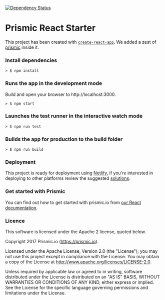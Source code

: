 [![Dependency Status](https://david-dm.org/prismicio/reactjs-starter.svg)](https://david-dm.org/prismicio/reactjs-starter)

# Prismic React Starter
This project has been created with [`create-react-app`](https://github.com/facebookincubator/create-react-app). We added a zest of [prismic](https://github.com/prismicio/javascript-kit) inside it.

### Install dependencies
```
> $ npm install
```
### Runs the app in the development mode
Build and open your browser to http://localhost:3000.
```
> $ npm start
```

### Launches the test runner in the interactive watch mode
```
> $ npm run test
```

### Builds the app for production to the build folder
```
> $ npm run build
```

### Deployment
This project is ready for deployment using [Netlify](https://app.netlify.com), if you're interested in deploying to other platforms review the suggested [solutions](https://facebook.github.io/create-react-app/docs/deployment).

### Get started with Prismic

You can find out how to get started with prismic.io from [our React documentation](https://prismic.io/docs/reactjs/getting-started/getting-started-from-scratch).

### Licence

This software is licensed under the Apache 2 license, quoted below.

Copyright 2017 Prismic.io (https://prismic.io).

Licensed under the Apache License, Version 2.0 (the "License"); you may not use this project except in compliance with the License. You may obtain a copy of the License at http://www.apache.org/licenses/LICENSE-2.0.

Unless required by applicable law or agreed to in writing, software distributed under the License is distributed on an "AS IS" BASIS, WITHOUT WARRANTIES OR CONDITIONS OF ANY KIND, either express or implied. See the License for the specific language governing permissions and limitations under the License.
